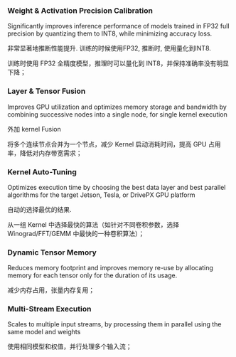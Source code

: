 ### Weight & Activation Precision Calibration

Significantly improves inference performance of models trained in FP32 full precision by quantizing them to INT8, 
while minimizing accuracy loss.

非常显著地推断性能提升. 训练的时候使用FP32, 推断时, 使用量化到INT8.

训练时使用 FP32 全精度模型，推理时可以量化到 INT8，并保持准确率没有明显下降；




### Layer & Tensor Fusion

Improves GPU utilization and optimizes memory storage and bandwidth by combining successive nodes into a single node, 
for single kernel execution

外加 kernel Fusion

将多个连续节点合并为一个节点，减少 Kernel 启动消耗时间，提高 GPU 占用率，降低对内存带宽需求；




### Kernel Auto-Tuning

Optimizes execution time by choosing the best data layer and best parallel algorithms for the target Jetson, Tesla,
or DrivePX GPU platform

自动的选择最优的结果.

从一组 Kernel 中选择最快的算法（如针对不同卷积参数，选择 Winograd/FFT/GEMM 中最快的一种卷积算法）；



### Dynamic Tensor Memory

Reduces memory footprint and improves memory re-use by allocating memory for each tensor only for the duration of its usage.

减少内存占用，张量内存复用；


### Multi-Stream Execution



Scales to multiple input streams, by processing them in parallel using the same model and weights

使用相同模型和权值，并行处理多个输入流；





